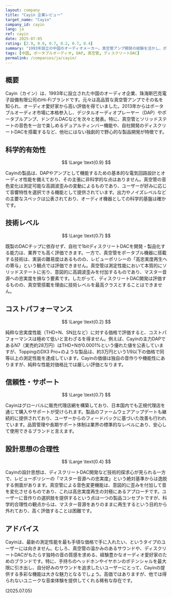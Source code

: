 ```yaml
---
layout: company
title: "Cayin 企業レビュー"
target_name: "Cayin"
company_id: cayin
lang: ja
ref: cayin
date: 2025-07-05
rating: [2.9, 0.9, 0.7, 0.2, 0.7, 0.4]
summary: "1993年設立の中国のオーディオメーカー。真空管アンプ開発の経験を活かし、ポータブルオーディオ市場で存在感を示しています。自社開発のディスクリートDACなど意欲的な製品も見られますが、真空管搭載モデルなど、必ずしもマスター音源への忠実度を最優先しない製品も多く、その設計思想は評価が分かれます。純粋な性能対価格比では、現代の高性能機に対して厳しい立場にあります。"
tags: [中国, ポータブルオーディオ, DAP, 真空管, ディスクリートDAC]
permalink: /companies/ja/cayin/
---
```


## 概要

Cayin（カイン）は、1993年に設立された中国のオーディオ企業、珠海斯巴克電子設備有限公司のHi-Fiブランドです。元々は高品質な真空管アンプでその名を知られ、オーディオ愛好家から高い評価を得ていました。2013年からはポータブルオーディオ市場に本格参入し、デジタルオーディオプレーヤー（DAP）やポータブルアンプ、ドングルDACなどを次々と発表。特に、真空管とソリッドステートの音色を一台で楽しめるデュアルティンバー機能や、自社開発のディスクリートDACを搭載するなど、他社にはない独創的で野心的な製品開発が特徴です。

## 科学的有効性

$$ \Large \text{0.9} $$

Cayinの製品は、DAPやアンプとして機能するための基本的な電気回路設計とオーディオ性能を備えており、その主張に非科学的な点はありません。真空管の音色変化は測定可能な高調波歪みの変動によるものであり、ユーザーが好みに応じて音響特性を選択できる機能として提供されています。出力やノイズレベルなどの主要なスペックは公表されており、オーディオ機器としての科学的基盤は確かです。

## 技術レベル

$$ \Large \text{0.7} $$

既製のDACチップに依存せず、自社で1bitディスクリートDACを開発・製品化する能力は、業界でも高く評価できます。一方で、真空管をポータブル機器に搭載する技術は、実装の難易度はあるものの、レビューポリシーの「高忠実度再生への寄与」という観点では評価できません。真空管は測定性能において本質的にソリッドステートに劣り、意図的に高調波歪みを付加するものであり、マスター音源への忠実度を損なう要素です。したがって、ディスクリートDAC開発は評価するものの、真空管搭載を理由に技術レベルを最高クラスとすることはできません。

## コストパフォーマンス

$$ \Large \text{0.2} $$

純粋な忠実度性能（THD+N、SN比など）に対する価格で評価すると、コストパフォーマンスは極めて低いと言わざるを得ません。例えば、Cayinの主力DAPであるN7（実売約28万円）はTHD+Nが0.0001%という優れた値を公表していますが、ToppingのDX3 Pro+のような製品は、約3万円という1/9以下の価格で同等以上の測定性能を達成しています。Cayinの価値は独自の音作りや機能性にありますが、純粋な性能対価格比では厳しい評価となります。

## 信頼性・サポート

$$ \Large \text{0.7} $$

Cayinはグローバルに販売代理店網を構築しており、日本国内でも正規代理店を通じて購入やサポートが受けられます。製品のファームウェアアップデートも継続的に提供されており、ユーザーからのフィードバックに基づいた改善も行われています。品質管理や長期サポート体制は業界の標準的なレベルにあり、安心して使用できるブランドと言えます。

## 設計思想の合理性

$$ \Large \text{0.4} $$

Cayinの設計思想は、ディスクリートDAC開発など技術的探求心が見られる一方で、レビューポリシーの「マスター音源への忠実度」という絶対基準からは逸脱する側面があります。真空管による音色変更機能は、意図的に歪みを付加して音を変化させるものであり、これは高忠実度再生の対極にあるアプローチです。ユーザーに音作りの選択肢を提供するという点は一つの製品コンセプトですが、科学的合理性の観点からは、マスター音源をありのままに再生するという目的から外れており、高く評価することは困難です。

## アドバイス

Cayinは、最新の測定性能を最も手頃な価格で手に入れたい、というタイプのユーザーには向きません。むしろ、真空管の温かみのあるサウンドや、ディスクリートDACがもたらす独特の音の質感を求める、経験豊かなオーディオ愛好家のためのブランドです。特に、手持ちのヘッドホンやイヤホンのポテンシャルを最大限に引き出し、自分好みのサウンドを追求したいユーザーにとって、Cayinの提供する多彩な機能は大きな魅力となるでしょう。高価ではありますが、他では得られないユニークな音楽体験を提供してくれる稀有な存在です。

(2025.07.05)
